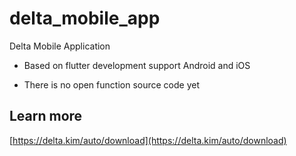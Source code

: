 # delta_mobile_app

Delta Mobile Application

- Based on flutter development support Android and iOS

- There is no open function source code yet

## Learn more

[https://delta.kim/auto/download](https://delta.kim/auto/download)

